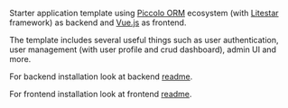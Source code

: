 Starter application template using [Piccolo ORM](https://piccolo-orm.com/) ecosystem (with [Litestar](https://litestar.dev/) framework) as backend and [Vue.js](https://vuejs.org/) as frontend.

The template includes several useful things such as user authentication, user management (with user profile and crud dashboard), admin UI and more.

For backend installation look at backend [readme](https://github.com/sinisaos/litestar-piccolo/blob/main/backend/README.md).

For frontend installation look at frontend [readme](https://github.com/sinisaos/litestar-piccolo/blob/main/frontend/README.md).